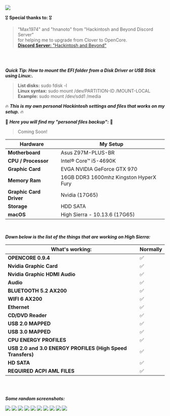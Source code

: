 ![](https://i.imgur.com/SmQeONh.png)

🎖️ **Special thanks to:** 🎖️
<br />
> "Max1974" and "hnanoto" from "Hackintosh and Beyond Discord Server"<br />
> for helping me to upgrade from Clover to OpenCore.<br />
> [**Discord Server:** "Hackintosh and Beyond"](https://discord.gg/Vt5hjrgD)

<br />
<br />

***Quick Tip: How to mount the EFI folder from a Disk Driver or USB Stick using Linux:.***

> **List disks:** sudo fdisk -l <br />
> **Linux syntax:** sudo mount /dev/PARTITION-ID /MOUNT-LOCAL <br />
> **Example:** sudo mount /dev/sdd1 /media <br />


:fire: ***This is my own personal Hackintosh settings and files that works on my setup.*** :fire:

:open_file_folder: ***Here you will find my "personal files backup":*** :open_file_folder:
>Coming Soon!


|Hardware|My Setup|
|---|---|
|**Motherboard**|Asus Z97M-PLUS-BR|
|**CPU / Processor**|Intel® Core™ i5-4690K|
|**Graphic Card**|EVGA NVIDIA GeForce GTX 970|
|**Memory Ram**|16GB DDR3 1600mhz Kingston HyperX Fury|
|**Graphic Card Driver**|Nvidia (17G65)|
|**Storage**|HDD SATA|
|**macOS**|High Sierra - 10.13.6 (17G65)|


<br />

***Down below is the list of the things that are working on High Sierra:*** <br />

|What's working:|Normally|
|---|---|
|**OPENCORE 0.9.4**|:white_check_mark:|
|**Nvidia Graphic Card**|:white_check_mark:|
|**Nvidia Graphic HDMI Audio**|:white_check_mark:|
|**Audio**|:white_check_mark:|
|**BLUETOOTH 5.2 AX200**|:white_check_mark:|
|**WIFI 6 AX200**|:white_check_mark:|
|**Ethernet**|:white_check_mark:|
|**CD/DVD Reader**|:white_check_mark:|
|**USB 2.0 MAPPED**|:white_check_mark:|
|**USB 3.0 MAPPED**|:white_check_mark:|
|**CPU ENERGY PROFILES**|:white_check_mark:|
|**USB 2.0 and 3.0 ENERGY PROFILES (High Speed Transfers)**|:white_check_mark:|
|**HD SATA**|:white_check_mark:|
|**REQUIRED ACPI AML FILES**|:white_check_mark:|

<br />
<br />

***Some random screenshots:*** <br />

![](https://i.imgur.com/XIdyf36.png)
![](https://i.imgur.com/NWdoXPO.png)
![](https://i.imgur.com/WkBCa3o.png)
![](https://i.imgur.com/WhLHB8X.png)
![](https://i.imgur.com/3eLAzbj.png)
![](https://i.imgur.com/eTkJ4hD.png)
![](https://i.imgur.com/TT5N09A.png)
![](https://i.imgur.com/BC75mQ7.png)
![](https://i.imgur.com/oManpM1.png)
![](https://i.imgur.com/1RWSBsg.png)




